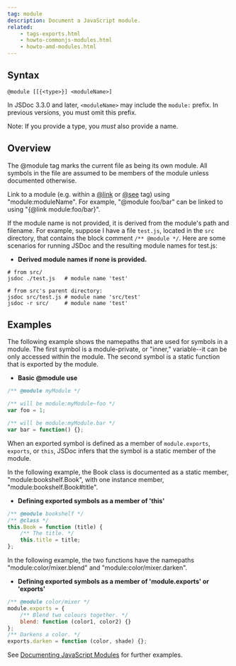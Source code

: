 ```yaml
---
tag: module
description: Document a JavaScript module.
related:
    - tags-exports.html
    - howto-commonjs-modules.html
    - howto-amd-modules.html
---
```


## Syntax

`@module [[{<type>}] <moduleName>]`

In JSDoc 3.3.0 and later, `<moduleName>` may include the `module:` prefix. In previous versions, you
must omit this prefix.

Note: If you provide a type, you _must_ also provide a name.


## Overview

The @module tag marks the current file as being its own module. All symbols in the file are assumed
to be members of the module unless documented otherwise.

Link to a module (e.g. within a [@link][link-tag] or [@see][see-tag] tag) using "module:moduleName".
For example, "@module foo/bar" can be linked to using "{@link module:foo/bar}".

If the module name is not provided, it is derived from the module's path and filename. For example,
suppose I have a file `test.js`, located in the `src` directory, that contains the block comment
`/** @module */`. Here are some scenarios for running JSDoc and the resulting module names for
test.js:

* **Derived module names if none is provided.**

```
# from src/
jsdoc ./test.js   # module name 'test'

# from src's parent directory:
jsdoc src/test.js # module name 'src/test'
jsdoc -r src/     # module name 'test'
```


[link-tag]: tags-inline-link.html
[see-tag]: tags-see.html


## Examples

The following example shows the namepaths that are used for symbols in a module. The first symbol
is a module-private, or "inner," variable--it can be only accessed within the module. The second
symbol is a static function that is exported by the module.

* **Basic @module use**

```js
/** @module myModule */

/** will be module:myModule~foo */
var foo = 1;

/** will be module:myModule.bar */
var bar = function() {};
```


When an exported symbol is defined as a member of `module.exports`, `exports`, or `this`, JSDoc
infers that the symbol is a static member of the module.

In the following example, the Book class is documented as a static member, "module:bookshelf.Book",
with one instance member, "module:bookshelf.Book#title".

* **Defining exported symbols as a member of 'this'**

```js
/** @module bookshelf */
/** @class */
this.Book = function (title) {
    /** The title. */
    this.title = title;
};
```


In the following example, the two functions have the namepaths "module:color/mixer.blend" and
"module:color/mixer.darken".

* **Defining exported symbols as a member of 'module.exports' or 'exports'**

```js
/** @module color/mixer */
module.exports = {
    /** Blend two colours together. */
    blend: function (color1, color2) {}
};
/** Darkens a color. */
exports.darken = function (color, shade) {};
```


See [Documenting JavaScript Modules][modules] for further examples.

[modules]: howto-commonjs-modules.html

